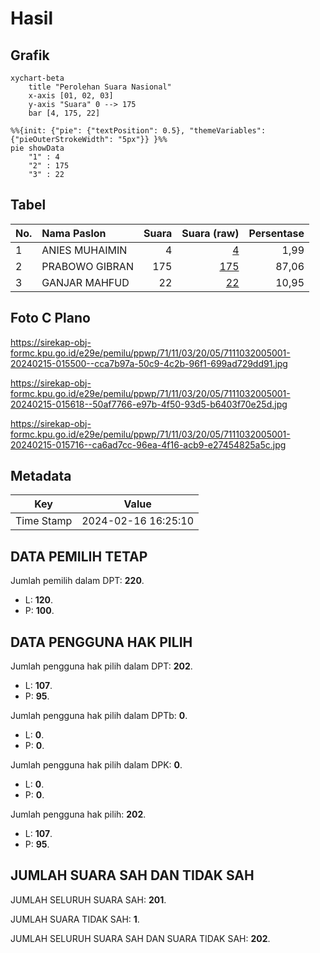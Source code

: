 # Hasil

## Grafik

```mermaid
xychart-beta
    title "Perolehan Suara Nasional"
    x-axis [01, 02, 03]
    y-axis "Suara" 0 --> 175
    bar [4, 175, 22]
```

```mermaid
%%{init: {"pie": {"textPosition": 0.5}, "themeVariables": {"pieOuterStrokeWidth": "5px"}} }%%
pie showData
    "1" : 4
    "2" : 175
    "3" : 22
```

## Tabel

| No. | Nama Paslon    | Suara | Suara (raw) | Persentase |
|:--- |:-------------- | -----:| -----------:| ----------:|
| 1   | ANIES MUHAIMIN | 4     | [4][p-1]    | 1,99       |
| 2   | PRABOWO GIBRAN | 175   | [175][p-2]  | 87,06      |
| 3   | GANJAR MAHFUD  | 22    | [22][p-3]   | 10,95      |


[p-1]: https://github.com/gigit-pemilu/pemilu-2024/blob/main/pilpres/hitung-suara/sub/71-sulawesi-utara/sub/11-bolaang-mongondow-selatan/sub/03-pinolosian/sub/2005-lungkap/sub/001-tps/sub/paslon-1.txt
[p-2]: https://github.com/gigit-pemilu/pemilu-2024/blob/main/pilpres/hitung-suara/sub/71-sulawesi-utara/sub/11-bolaang-mongondow-selatan/sub/03-pinolosian/sub/2005-lungkap/sub/001-tps/sub/paslon-2.txt
[p-3]: https://github.com/gigit-pemilu/pemilu-2024/blob/main/pilpres/hitung-suara/sub/71-sulawesi-utara/sub/11-bolaang-mongondow-selatan/sub/03-pinolosian/sub/2005-lungkap/sub/001-tps/sub/paslon-3.txt

## Foto C Plano

https://sirekap-obj-formc.kpu.go.id/e29e/pemilu/ppwp/71/11/03/20/05/7111032005001-20240215-015500--cca7b97a-50c9-4c2b-96f1-699ad729dd91.jpg

https://sirekap-obj-formc.kpu.go.id/e29e/pemilu/ppwp/71/11/03/20/05/7111032005001-20240215-015618--50af7766-e97b-4f50-93d5-b6403f70e25d.jpg

https://sirekap-obj-formc.kpu.go.id/e29e/pemilu/ppwp/71/11/03/20/05/7111032005001-20240215-015716--ca6ad7cc-96ea-4f16-acb9-e27454825a5c.jpg


## Metadata

| Key        | Value               |
| ---------- | ------------------- |
| Time Stamp | 2024-02-16 16:25:10 |


## DATA PEMILIH TETAP

Jumlah pemilih dalam DPT: **220**.
 * L: **120**.
 * P: **100**.

## DATA PENGGUNA HAK PILIH

Jumlah pengguna hak pilih dalam DPT: **202**.
 * L: **107**.
 * P: **95**.

Jumlah pengguna hak pilih dalam DPTb: **0**.
 * L: **0**.
 * P: **0**.

Jumlah pengguna hak pilih dalam DPK: **0**.
 * L: **0**.
 * P: **0**.

Jumlah pengguna hak pilih: **202**.
 * L: **107**.
 * P: **95**.

## JUMLAH SUARA SAH DAN TIDAK SAH

JUMLAH SELURUH SUARA SAH: **201**.

JUMLAH SUARA TIDAK SAH: **1**.

JUMLAH SELURUH SUARA SAH DAN SUARA TIDAK SAH: **202**.


